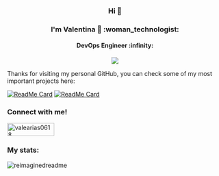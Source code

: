 <h3 align="center">Hi 👋</h3>
<h3 align="center">I'm Valentina 🌸 :woman_technologist:	</h3>
<h4 align="center">DevOps Engineer :infinity: </h4>
<p align="center">
  <a href="https://skillicons.dev">
    <img src="https://skillicons.dev/icons?i=git,github,python,docker,jenkins,terraform,aws,grafana" />
  </a>
</p>


Thanks for visiting my personal GitHub, you can check some of my most important projects here: 

[![ReadMe Card](https://github-readme-stats.vercel.app/api/pin/?username=valearias07&repo=todo-for-cicd)](https://github.com/valearias07/todo-for-cicd)
[![ReadMe Card](https://github-readme-stats.vercel.app/api/pin/?username=valearias07&repo=U-market)](https://github.com/valearias07/U-market)

<h3 align="left">Connect with me! </h3>
<p align="left">
<a href="https://www.linkedin.com/in/valeariasp/" target="blank"><img align="center" src="https://img.shields.io/badge/LinkedIn-0077B5?style=for-the-badge&logo=linkedin&logoColor=white" alt="valearias0618" height="30" width="110" /></a>
</p>


<h3 align="left">My stats: </h3>
<img src="https://myreadme.vercel.app/api/embed/ValeArias07?panels=userstatistics,toprepositories,toplanguages,commitgraph" alt="reimaginedreadme" />
